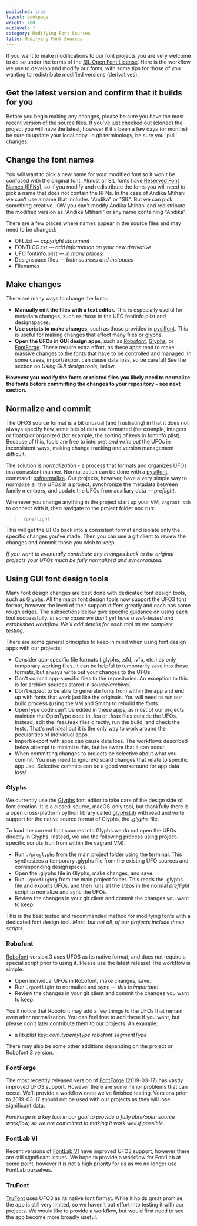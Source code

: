 ```yaml
---
published: true
layout: bookpage
weight: 700
outlevel: 7
category: Modifying Font Sources
title: Modifying Font Sources
---
```


If you want to make modifications to our font projects you are very welcome to do so under the terms of the [SIL Open Font License]. Here is the workflow we use to develop and modify our fonts, with some tips for those of you wanting to redistribute modified versions (derivatives).

## Get the latest version and confirm that it builds for you

Before you begin making any changes, please be sure you have the most recent version of the source files. If you've just checked out (cloned) the project you will have the latest, however if it's been a few days (or months) be sure to update your local copy. In git terminology, be sure you 'pull' changes.

## Change the font names

You will want to pick a new name for your modified font so it won't be confused with the original font. Almost all SIL fonts have [Reserved Font Names (RFNs)], so if you modify and redistribute the fonts you will need to pick a name that does not contain the RFNs. In the case of Andika Mtihani we can't use a name that includes "Andika" or "SIL". But we can pick something creative. IOW you can't modify Andika Mtihani and redistribute the modified version as "Andika Mtihani" or any name containing "Andika".

There are a few places where names appear in the source files and may need to be changed:

- OFL.txt — *copyright statement*
- FONTLOG.txt — *add information on your new derivative*
- UFO fontinfo.plist — *in many places!*
- Designspace files — *both sources and instances*
- Filenames

## Make changes

There are many ways to change the fonts:

- __Manually edit the files with a text editor.__ This is especially useful for metadata changes, such as those in the UFO fontinfo.plist and designspaces.
- __Use scripts to make changes__, such as those provided in [pysilfont]. This is useful for making changes that affect many files or glyphs.
- __Open the UFOs in GUI design apps__, such as [Robofont], [Glyphs], or [FontForge]. These require extra effort, as these apps tend to make massive changes to the fonts that have to be controlled and managed. In some cases, import/export can cause data loss, so be careful! See the section on *Using GUI design tools*, below.

__However you modify the fonts or related files you likely need to normalize the fonts before committing the changes to your repository - see next section.__

## Normalize and commit

The UFO3 source format is a bit unusual (and frustrating) in that it does not always specify how some bits of data are formatted (for example, integers or floats) or organized (for example, the sorting of keys in fontinfo.plist). Because of this, tools are free to interpret *and write out* the UFOs in inconsistent ways, making change tracking and version management difficult.

The solution is *normalization* - a process that formats and organizes UFOs in a consistent manner. Normalization can be done with a [pysilfont] command: [psfnormalize]. Our projects, however, have a very simple way to normalize all the UFOs in a project, synchronize the metadata between family members, and update the UFOs from auxiliary data — *preflight*.

Whenever you change anything in the project start up your VM, `vagrant ssh` to connect with it, then navigate to the project folder and run:

> `./preflight`

This will get the UFOs back into a consistent format and isolate only the specific changes you've made. Then you can use a git client to review the changes and commit those you wish to keep.

*If you want to eventually contribute any changes back to the original projects your UFOs much be fully normalized and synchronized.*

## Using GUI font design tools

Many font design changes are best done with dedicated font design tools, such as [Glyphs]. All the major font design tools now support the UFO3 font format, however the level of their support differs greatly and each has some rough edges. The subsections below give specific guidance on using each tool successfully. *In some cases we don't yet have a well-tested and established workflow. We'll add details for each tool as we complete testing.*

There are some general principles to keep in mind when using font design apps with our projects:

- Consider app-specific file formats (.glyphs, .sfd, .vfb, etc.) as only temporary working files. It can be helpful to temporarily save into these formats, but always write out your changes to the UFOs.
- Don't commit app-specific files to the repositories. An exception to this is for archive sources stored in *source/archive/*. 
- Don't expect to be able to generate fonts from within the app and end up with fonts that work just like the originals. You will need to run our build process (using the VM and Smith) to rebuild the fonts.
- OpenType code can't be edited in these apps, as most of our projects maintain the OpenType code in .fea or .feax files outside the UFOs. Instead, edit the .fea/.feax files directly, run the build, and check the tests. That's not ideal but it is the only way to work around the pecularities of individual apps.
- Import/export with apps can cause data loss. The workflows described below attempt to minimize this, but be aware that it can occur.
- When committing changes to projects be selective about what you commit. You may need to ignore/discard changes that relate to specific app use. Selective commits can be a good workaround for app data loss!

### Glyphs

We currently use the [Glyphs] font editor to take care of the design side of font creation. It is a closed-source, macOS-only tool, but thankfully there is a open cross-platform python library called [glyphsLib](https://github.com/googlei18n/glyphsLib) with read and write support for the native source format of Glyphs, the *.glyphs* file.

To load the current font sources into Glyphs we do not open the UFOs directly in Glyphs. Instead, we use the following process using project-specific scripts (run from within the vagrant VM):

- Run `./preglyphs` from the main project folder using the terminal. This synthesizes a temporary .glyphs file from the existing UFO sources and corresponding designspaces.
- Open the .glyphs file in Glyphs, make changes, and save.
- Run `./preflightg` from the main project folder. This reads the .glyphs file and exports UFOs, and then runs all the steps in the normal *preflight* script to nomalize and sync the UFOs.
- Review the changes in your git client and commit the changes you want to keep.

This is the best tested and recommended method for modifying fonts with a dedicated font design tool. *Most, but not all, of our projects include these scripts.*

### Robofont

[Robofont] version 3 uses UFO3 as its native format, and does not require a special script prior to using it. Please use the latest release! The workflow is simple:

- Open individual UFOs in Robofont, make changes, save.
- Run `./preflight` to normalize and sync — *this is important!*
- Review the changes in your git client and commit the changes you want to keep.

You'll notice that Robofont may add a few things to the UFOs that remain even after normalization. You can feel free to add these if you want, but please don't later contribute them to our projects. An example:

- a lib.plist key: *com.typemytype.robofont.segmentType*

There may also be some other additions depending on the project or Robofont 3 version.

### FontForge

The most recently released version of [FontForge] (2019-03-17) has vastly improved UFO3 support. However there are some minor problems that can occur. We'll provide a workflow once we've finished testing. Versions prior to 2019-03-17 should not be used with our projects as they will lose significant data.

*FontForge is a key tool in our goal to provide a fully libre/open source workflow, so we are committed to making it work well if possible.*

### FontLab VI

Recent versions of [FontLab VI] have improved UFO3 support, however there are still significant issues. We hope to provide a workflow for FontLab at some point, however it is not a high priority for us as we no longer use FontLab ourselves.

### TruFont

[TruFont] uses UFO3 as its native font format. While it holds great promise, the app is still very limited, so we haven't put effort into testing it with our projects. We would like to provide a workflow, but would first need to see the app become more broadly useful.

[SIL Open Font License]: https://scripts.sil.org/OFL
[Reserved Font Names (RFNs)]: https://scripts.sil.org/OFL
[pysilfont]: https://github.com/silnrsi/pysilfont/blob/master/docs/scripts.md
[psfnormalize]: https://github.com/silnrsi/pysilfont/blob/master/docs/scripts.md#psfnormalize
[RoboFont]: https://robofont.com/
[FontForge]: http://www.fontforge.org/
[TruFont]: http://trufont.github.io/
[Glyphs]: https://glyphsapp.com/
[glyphsLib]: https://github.com/googlei18n/glyphsLib
[FontLab VI]: https://www.fontlab.com/font-editor/fontlab-vi/
